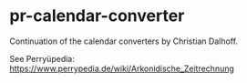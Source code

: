 # pr-calendar-converter
Continuation of the calendar converters by Christian Dalhoff.

See Perryüpedia: https://www.perrypedia.de/wiki/Arkonidische_Zeitrechnung
